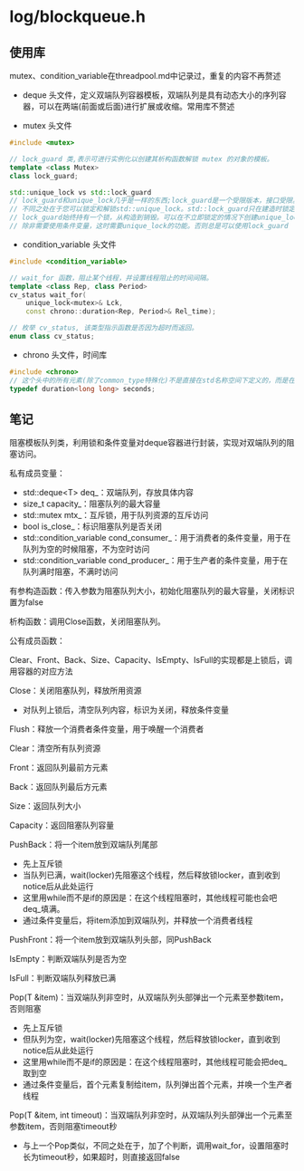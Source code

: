 # log/blockqueue.h

## 使用库

mutex、condition_variable在threadpool.md中记录过，重复的内容不再赘述

* deque 头文件，定义双端队列容器模板，双端队列是具有动态大小的序列容器，可以在两端(前面或后面)进行扩展或收缩。常用库不赘述

* mutex 头文件

```C++
#include <mutex>

// lock_guard 类,表示可进行实例化以创建其析构函数解锁 mutex 的对象的模板。
template <class Mutex>
class lock_guard;

std::unique_lock vs std::lock_guard
// lock_guard和unique_lock几乎是一样的东西;lock_guard是一个受限版本，接口受限。
// 不同之处在于您可以锁定和解锁std::unique_lock。std::lock_guard只在建造时锁定一次，在破坏时解锁。
// lock_guard始终持有一个锁，从构造到销毁。可以在不立即锁定的情况下创建unique_lock，可以在其存在的任何时候解锁，并且可以将锁的所有权从一个实例转移到另一个实例。
// 除非需要使用条件变量，这时需要unique_lock的功能。否则总是可以使用lock_guard
```

* condition_variable 头文件

```C++
#include <condition_variable>

// wait_for 函数，阻止某个线程，并设置线程阻止的时间间隔。
template <class Rep, class Period>
cv_status wait_for(
    unique_lock<mutex>& Lck,
    const chrono::duration<Rep, Period>& Rel_time);

// 枚举 cv_status, 该类型指示函数是否因为超时而返回。
enum class cv_status;
```

* chrono 头文件，时间库

```C++
#include <chrono>
// 这个头中的所有元素(除了common_type特殊化)不是直接在std名称空间下定义的，而是在std::chrono名称空间下定义的。
typedef duration<long long> seconds;

```

## 笔记

阻塞模板队列类，利用锁和条件变量对deque容器进行封装，实现对双端队列的阻塞访问。

私有成员变量：

* std::deque\<T> deq_：双端队列，存放具体内容
* size_t capacity_：阻塞队列的最大容量
* std::mutex mtx_：互斥锁，用于队列资源的互斥访问
* bool is_close_：标识阻塞队列是否关闭
* std::condition_variable cond_consumer_：用于消费者的条件变量，用于在队列为空的时候阻塞，不为空时访问
* std::condition_variable cond_producer_：用于生产者的条件变量，用于在队列满时阻塞，不满时访问

有参构造函数：传入参数为阻塞队列大小，初始化阻塞队列的最大容量，关闭标识置为false

析构函数：调用Close函数，关闭阻塞队列。

公有成员函数：

Clear、Front、Back、Size、Capacity、IsEmpty、IsFull的实现都是上锁后，调用容器的对应方法

Close：关闭阻塞队列，释放所用资源

* 对队列上锁后，清空队列内容，标识为关闭，释放条件变量

Flush：释放一个消费者条件变量，用于唤醒一个消费者

Clear：清空所有队列资源

Front：返回队列最前方元素

Back：返回队列最后方元素

Size：返回队列大小

Capacity：返回阻塞队列容量

PushBack：将一个item放到双端队列尾部

* 先上互斥锁
* 当队列已满，wait(locker)先阻塞这个线程，然后释放锁locker，直到收到notice后从此处运行
* 这里用while而不是if的原因是：在这个线程阻塞时，其他线程可能也会吧deq_填满。
* 通过条件变量后，将item添加到双端队列，并释放一个消费者线程

PushFront：将一个item放到双端队列头部，同PushBack

IsEmpty：判断双端队列是否为空

IsFull：判断双端队列释放已满

Pop(T &item)：当双端队列非空时，从双端队列头部弹出一个元素至参数item，否则阻塞

* 先上互斥锁
* 但队列为空，wait(locker)先阻塞这个线程，然后释放锁locker，直到收到notice后从此处运行
* 这里用while而不是if的原因是：在这个线程阻塞时，其他线程可能会把deq_取到空
* 通过条件变量后，首个元素复制给item，队列弹出首个元素，并唤一个生产者线程

Pop(T &item, int timeout)：当双端队列非空时，从双端队列头部弹出一个元素至参数item，否则阻塞timeout秒

* 与上一个Pop类似，不同之处在于，加了个判断，调用wait_for，设置阻塞时长为timeout秒，如果超时，则直接返回false
